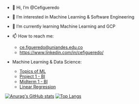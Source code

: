 - 👋 Hi, I’m @Cefigueredo
- 👀 I’m interested in Machine Learning & Software Engineering
- 🌱 I’m currently learning Machine Learning and GCP
- 📫 How to reach me: 
  - ce.figueredo@uniandes.edu.co
  - https://www.linkedin.com/in/cefigueredo/
  
- Machine Learning & Data Science:
  - [Topics of ML](https://github.com/Cefigueredo/machine-learning)
  - [Project 1 - BI](https://github.com/Cefigueredo/Proyecto1-BusinessIntelligence)
  - [Midterm 1 - BI](https://github.com/Cefigueredo/Parcial1-BusinessIntelligence)
  - [Linear Regression](https://github.com/Cefigueredo/LinearRegression)

[![Anurag's GitHub stats](https://github-readme-stats.vercel.app/api?username=cefigueredo)](https://github.com/anuraghazra/github-readme-stats)
[![Top Langs](https://github-readme-stats.vercel.app/api/top-langs/?username=cefigueredo&layout=compact)](https://github.com/anuraghazra/github-readme-stats)
<!---
Cefigueredo/Cefigueredo is a ✨ special ✨ repository because its `README.md` (this file) appears on your GitHub profile.
You can click the Preview link to take a look at your changes.
--->
